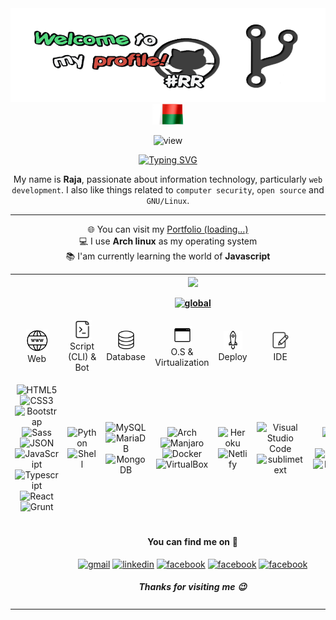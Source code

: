 <!-- BANNER -->
<div align="center">
<img src="./src/welcome.png" alt="welcome" width="520" height="150">
</div>

<!-- HEADER -->
<div align="center">
<img src="./src/dago.gif" alt="hello" width="50"></img>
<p> <img src="https://komarev.com/ghpvc/?username=RajaRokoto" alt="view" width="120"/> 
</p>

[![Typing SVG](https://readme-typing-svg.herokuapp.com?font=courier&color=%2331CD1E&width=420&lines=raja%40github%3A~%24+echo+%22opensource%22;raja%40github%3A~%24+echo+%22study+%26+share%22;raja%40github%3A~%24+echo+%22improve%22)]()

</div>

<!-- ABOUT -->
<div align="center">

My name is **Raja**, passionate about information technology, particularly `web development`. I also like things related to `computer security`, `open source` and ` GNU/Linux`.

---

🌐 You can visit my <a href="#">Portfolio (loading...)</a> <br> 💻 I use **Arch linux** as my operating system <br> 📚 I'am currently learning the world of **Javascript**

</div>

<!-- SECTION -->
<table>

 <th colspan="7">
 <img src="https://media.giphy.com/media/WUlplcMpOCEmTGBtBW/giphy.gif" width="150"><br>

[![global](https://github-readme-stats.vercel.app/api/top-langs/?username=RajaRakoto&langs_count=20&layout=compact&hide=pascal,java,c,html,css,php,hack,assembly,scss)](https://github.com/RajaRakoto)

 </th>

 <tr align="center">
  <td><img src="./src/web.png" width="35"><br>Web</td>
  <td><img src="./src/script.png" width="30"><br>Script (CLI) & Bot</td>
  <td><img src="./src/database.png" width="30"><br>Database</td>
  <td><img src="./src/sys.png" width="30"><br>O.S & Virtualization</td>
  <td><img src="./src/deploy.png" width="30"><br>Deploy</td>
  <td><img src="./src/editor.png" width="30"><br>IDE</td>
  <td><img src="./src/others.png" width="30"><br>Others</td>
 </tr>
 <td align="center">
  
  ![HTML5](https://img.shields.io/badge/-HTML5-777?style=flat&logo=html5&logoColor=ffffff&labelColor=E34F26) 
  ![CSS3](https://img.shields.io/badge/-CSS3-777?style=flat&logo=css3&logoColor=ffffff&labelColor=1572B6) 
  ![Bootstrap](https://img.shields.io/badge/-Bootstrap-777?style=flat&logo=bootstrap&logoColor=ffffff&labelColor=563D7C) ![Sass](https://img.shields.io/badge/-Sass-777?style=flat&logo=sass&logoColor=ffffff&labelColor=%23CC6699)
  ![JSON](https://img.shields.io/badge/-JSON-777?style=flat&logo=JSON&logoColor=777&labelColor=ffffff)
  ![JavaScript](https://img.shields.io/badge/-JavaScript-777?style=flat&logo=javascript&logoColor=dbb332&labelColor=ffffff)  
  ![Typescript](https://img.shields.io/badge/-Typescript-777?style=flat&logo=typescript&logoColor=dogerblue&labelColor=ffffff)
  ![React](https://img.shields.io/badge/-React-777?style=flat&logo=react&logoColor=dogerblue&labelColor=ffffff)
  ![Grunt](https://img.shields.io/badge/-Grunt-777?style=flat&logo=grunt&logoColor=yellow&labelColor=ffffff)
  </td>
  <td align="center">
  
  ![Python](https://img.shields.io/badge/-Python-777?style=flat&logo=python&labelColor=ffffff) ![Shell](https://img.shields.io/badge/-Shell-777?style=flat&logo=shell&labelColor=333) 
  </td>
  <td align="center">

![MySQL](https://img.shields.io/badge/-MySQL-777?style=flat&logo=mysql&labelColor=ffffff)![MariaDB](https://img.shields.io/badge/-mariaDB-777?style=flat&logo=mariaDB&labelColor=brown)![MongoDB](https://img.shields.io/badge/-mongoDB-777?style=flat&logo=mongodb&labelColor=ffffff)

  </td>
  <td align="center">
  
  ![Arch](https://img.shields.io/badge/-Arch_linux-777?style=flat&logo=archlinux&labelColor=ffffff)  ![Manjaro](https://img.shields.io/badge/-Manjaro-777?style=flat&logo=manjaro&labelColor=ffffff) ![Docker](https://img.shields.io/badge/-Docker-777?style=flat&logo=docker&labelColor=ffffff) ![VirtualBox](https://img.shields.io/badge/-VirtualBox-777?style=flat&logo=virtualbox&labelColor=dodgerblue)
  </td>
  <td align="center">
  
  ![Heroku](https://img.shields.io/badge/-Heroku-777?style=flat&logo=heroku&labelColor=430098) ![Netlify](https://img.shields.io/badge/-Netlify-777?style=flat&logo=netlify&labelColor=777) 
  </td>
  <td align="center">

![Visual Studio Code](https://img.shields.io/badge/-VSCode-777?style=flat&logo=visual-studio-code&labelColor=007ACC) ![sublimetext](https://img.shields.io/badge/-Sublime_text-777?style=flat&logo=sublimetext&labelColor=ffffff)

  </td>
  <td align="center">

![Git](https://img.shields.io/badge/-Git-777?style=flat&logo=git&logoColor=F05032&labelColor=ffffff) ![GitHub](https://img.shields.io/badge/-GitHub-777?style=flat&logo=github&logoColor=777&labelColor=ffffff) ![NPM](https://img.shields.io/badge/-NPM-777?style=flat&logo=npm&labelColor=ffffff)![POSTMAN](https://img.shields.io/badge/-Postman-777?style=flat&logo=postman&labelColor=ffffff) ![Fontawesome](https://img.shields.io/badge/-Fontawesome-777?style=flat&logo=fontawesome&labelColor=ffffff)

  </td>

 </tr>
 <td colspan="7">
  <div align="center" >

<h4>You can find me on 💬</h4>
<p>
<a href="mailto:raja.rakoto7@gmail.com" target="blank"><img src="https://cdn.jsdelivr.net/npm/simple-icons@3.0.1/icons/gmail.svg" alt="gmail" height="40" width="40" /></a> 
<a href="https://www.linkedin.com/in/raja-rakotonirina-20a0b116b" target="blank"><img src="https://cdn.jsdelivr.net/npm/simple-icons@3.0.1/icons/linkedin.svg" alt="linkedin" height="40" width="40" /></a>
<a href="https://www.facebook.com/raja.rakotonirina" target="blank"><img src="https://cdn.jsdelivr.net/npm/simple-icons@3.0.1/icons/facebook.svg" alt="facebook" height="40" width="40" /></a>
<a href="https://codepen.io/rajarakoto" target="blank"><img src="https://cdn.jsdelivr.net/npm/simple-icons@3.0.1/icons/codepen.svg" alt="facebook" height="40" width="40" /></a>
<a href="https://stackoverflow.com/users/17470222/raja-rakotonirina" target="blank"><img src="https://cdn.jsdelivr.net/npm/simple-icons@3.0.1/icons/stackoverflow.svg" alt="facebook" height="40" width="40" /></a>
</p>
<h5 class="test">Thanks for visiting me 😉️</h5>

  </td>
  </div>
  
</table>
